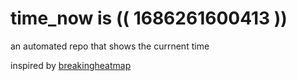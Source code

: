 # time_now is (( 1686261600413 ))

an automated repo that shows the currnent time

inspired by [breakingheatmap](https://github.com/breakingheatmap/breakingheatmap)